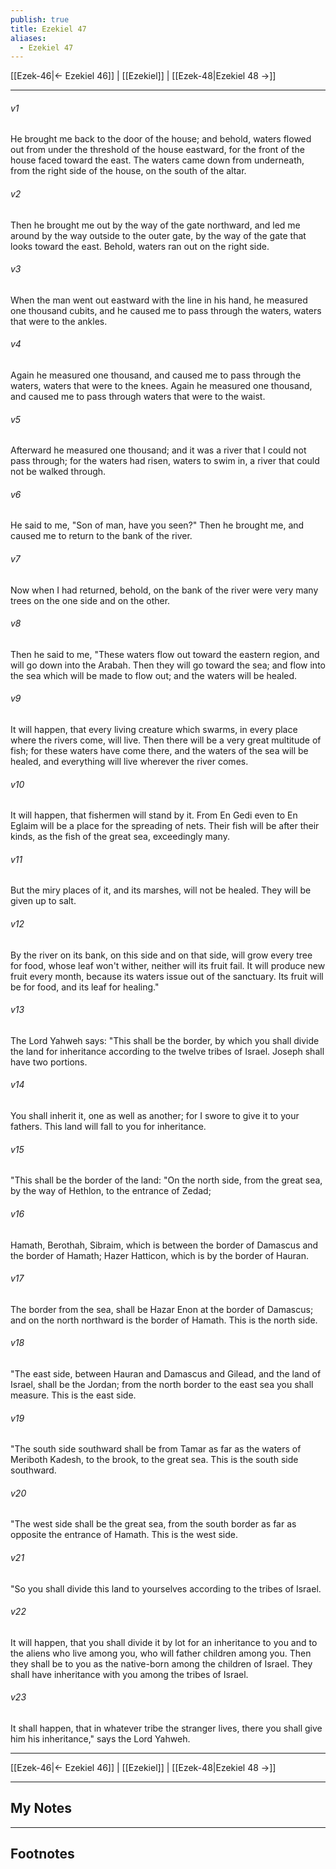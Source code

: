 ```yaml
---
publish: true
title: Ezekiel 47
aliases:
  - Ezekiel 47
---
```


[[Ezek-46|← Ezekiel 46]] | [[Ezekiel]] | [[Ezek-48|Ezekiel 48 →]]
***



###### v1 
He brought me back to the door of the house; and behold, waters flowed out from under the threshold of the house eastward, for the front of the house faced toward the east. The waters came down from underneath, from the right side of the house, on the south of the altar. 

###### v2 
Then he brought me out by the way of the gate northward, and led me around by the way outside to the outer gate, by the way of the gate that looks toward the east. Behold, waters ran out on the right side. 

###### v3 
When the man went out eastward with the line in his hand, he measured one thousand cubits, and he caused me to pass through the waters, waters that were to the ankles. 

###### v4 
Again he measured one thousand, and caused me to pass through the waters, waters that were to the knees. Again he measured one thousand, and caused me to pass through waters that were to the waist. 

###### v5 
Afterward he measured one thousand; and it was a river that I could not pass through; for the waters had risen, waters to swim in, a river that could not be walked through. 

###### v6 
He said to me, "Son of man, have you seen?" Then he brought me, and caused me to return to the bank of the river. 

###### v7 
Now when I had returned, behold, on the bank of the river were very many trees on the one side and on the other. 

###### v8 
Then he said to me, "These waters flow out toward the eastern region, and will go down into the Arabah. Then they will go toward the sea; and flow into the sea which will be made to flow out; and the waters will be healed. 

###### v9 
It will happen, that every living creature which swarms, in every place where the rivers come, will live. Then there will be a very great multitude of fish; for these waters have come there, and the waters of the sea will be healed, and everything will live wherever the river comes. 

###### v10 
It will happen, that fishermen will stand by it. From En Gedi even to En Eglaim will be a place for the spreading of nets. Their fish will be after their kinds, as the fish of the great sea, exceedingly many. 

###### v11 
But the miry places of it, and its marshes, will not be healed. They will be given up to salt. 

###### v12 
By the river on its bank, on this side and on that side, will grow every tree for food, whose leaf won't wither, neither will its fruit fail. It will produce new fruit every month, because its waters issue out of the sanctuary. Its fruit will be for food, and its leaf for healing." 

###### v13 
The Lord Yahweh says: "This shall be the border, by which you shall divide the land for inheritance according to the twelve tribes of Israel. Joseph shall have two portions. 

###### v14 
You shall inherit it, one as well as another; for I swore to give it to your fathers. This land will fall to you for inheritance. 

###### v15 
"This shall be the border of the land: "On the north side, from the great sea, by the way of Hethlon, to the entrance of Zedad; 

###### v16 
Hamath, Berothah, Sibraim, which is between the border of Damascus and the border of Hamath; Hazer Hatticon, which is by the border of Hauran. 

###### v17 
The border from the sea, shall be Hazar Enon at the border of Damascus; and on the north northward is the border of Hamath. This is the north side. 

###### v18 
"The east side, between Hauran and Damascus and Gilead, and the land of Israel, shall be the Jordan; from the north border to the east sea you shall measure. This is the east side. 

###### v19 
"The south side southward shall be from Tamar as far as the waters of Meriboth Kadesh, to the brook, to the great sea. This is the south side southward. 

###### v20 
"The west side shall be the great sea, from the south border as far as opposite the entrance of Hamath. This is the west side. 

###### v21 
"So you shall divide this land to yourselves according to the tribes of Israel. 

###### v22 
It will happen, that you shall divide it by lot for an inheritance to you and to the aliens who live among you, who will father children among you. Then they shall be to you as the native-born among the children of Israel. They shall have inheritance with you among the tribes of Israel. 

###### v23 
It shall happen, that in whatever tribe the stranger lives, there you shall give him his inheritance," says the Lord Yahweh.

***
[[Ezek-46|← Ezekiel 46]] | [[Ezekiel]] | [[Ezek-48|Ezekiel 48 →]]

---
## My Notes

---
## Footnotes